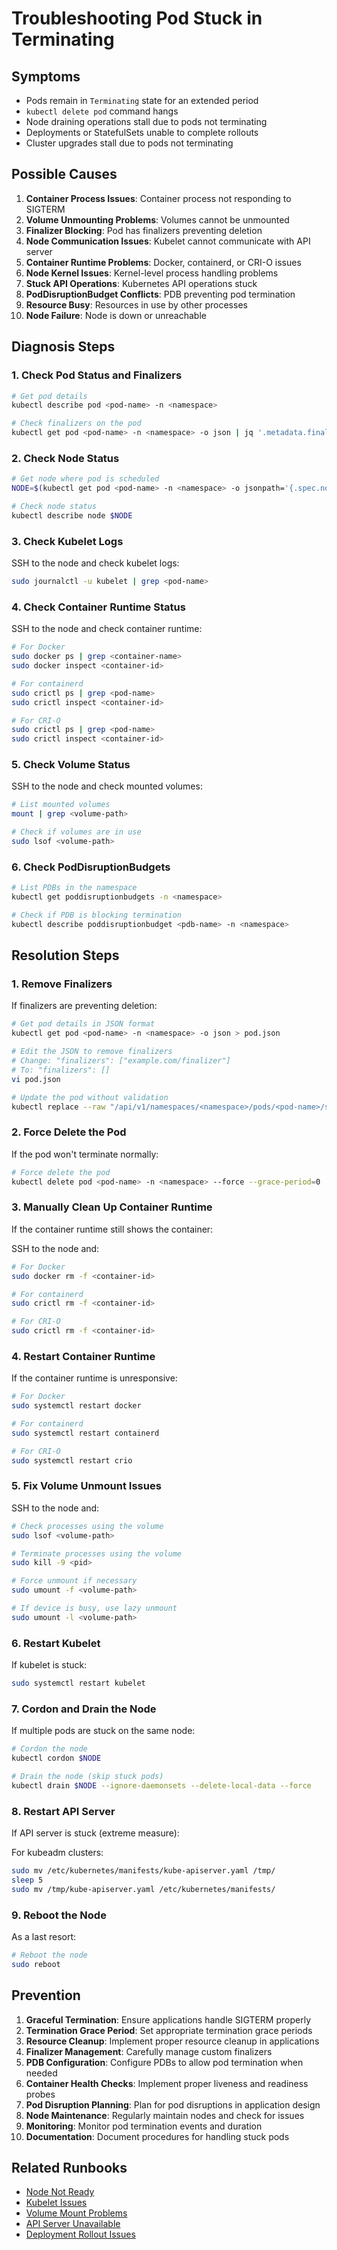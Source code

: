 # Troubleshooting Pod Stuck in Terminating

## Symptoms

* Pods remain in `Terminating` state for an extended period
* `kubectl delete pod` command hangs
* Node draining operations stall due to pods not terminating
* Deployments or StatefulSets unable to complete rollouts
* Cluster upgrades stall due to pods not terminating

## Possible Causes

1. **Container Process Issues**: Container process not responding to SIGTERM
2. **Volume Unmounting Problems**: Volumes cannot be unmounted
3. **Finalizer Blocking**: Pod has finalizers preventing deletion
4. **Node Communication Issues**: Kubelet cannot communicate with API server
5. **Container Runtime Problems**: Docker, containerd, or CRI-O issues
6. **Node Kernel Issues**: Kernel-level process handling problems
7. **Stuck API Operations**: Kubernetes API operations stuck
8. **PodDisruptionBudget Conflicts**: PDB preventing pod termination
9. **Resource Busy**: Resources in use by other processes
10. **Node Failure**: Node is down or unreachable

## Diagnosis Steps

### 1. Check Pod Status and Finalizers

```bash
# Get pod details
kubectl describe pod <pod-name> -n <namespace>

# Check finalizers on the pod
kubectl get pod <pod-name> -n <namespace> -o json | jq '.metadata.finalizers'
```

### 2. Check Node Status

```bash
# Get node where pod is scheduled
NODE=$(kubectl get pod <pod-name> -n <namespace> -o jsonpath='{.spec.nodeName}')

# Check node status
kubectl describe node $NODE
```

### 3. Check Kubelet Logs

SSH to the node and check kubelet logs:

```bash
sudo journalctl -u kubelet | grep <pod-name>
```

### 4. Check Container Runtime Status

SSH to the node and check container runtime:

```bash
# For Docker
sudo docker ps | grep <container-name>
sudo docker inspect <container-id>

# For containerd
sudo crictl ps | grep <pod-name>
sudo crictl inspect <container-id>

# For CRI-O
sudo crictl ps | grep <pod-name>
sudo crictl inspect <container-id>
```

### 5. Check Volume Status

SSH to the node and check mounted volumes:

```bash
# List mounted volumes
mount | grep <volume-path>

# Check if volumes are in use
sudo lsof <volume-path>
```

### 6. Check PodDisruptionBudgets

```bash
# List PDBs in the namespace
kubectl get poddisruptionbudgets -n <namespace>

# Check if PDB is blocking termination
kubectl describe poddisruptionbudget <pdb-name> -n <namespace>
```

## Resolution Steps

### 1. Remove Finalizers

If finalizers are preventing deletion:

```bash
# Get pod details in JSON format
kubectl get pod <pod-name> -n <namespace> -o json > pod.json

# Edit the JSON to remove finalizers
# Change: "finalizers": ["example.com/finalizer"]
# To: "finalizers": []
vi pod.json

# Update the pod without validation
kubectl replace --raw "/api/v1/namespaces/<namespace>/pods/<pod-name>/status" -f pod.json
```

### 2. Force Delete the Pod

If the pod won't terminate normally:

```bash
# Force delete the pod
kubectl delete pod <pod-name> -n <namespace> --force --grace-period=0
```

### 3. Manually Clean Up Container Runtime

If the container runtime still shows the container:

SSH to the node and:

```bash
# For Docker
sudo docker rm -f <container-id>

# For containerd
sudo crictl rm -f <container-id>

# For CRI-O
sudo crictl rm -f <container-id>
```

### 4. Restart Container Runtime

If the container runtime is unresponsive:

```bash
# For Docker
sudo systemctl restart docker

# For containerd
sudo systemctl restart containerd

# For CRI-O
sudo systemctl restart crio
```

### 5. Fix Volume Unmount Issues

SSH to the node and:

```bash
# Check processes using the volume
sudo lsof <volume-path>

# Terminate processes using the volume
sudo kill -9 <pid>

# Force unmount if necessary
sudo umount -f <volume-path>

# If device is busy, use lazy unmount
sudo umount -l <volume-path>
```

### 6. Restart Kubelet

If kubelet is stuck:

```bash
sudo systemctl restart kubelet
```

### 7. Cordon and Drain the Node

If multiple pods are stuck on the same node:

```bash
# Cordon the node
kubectl cordon $NODE

# Drain the node (skip stuck pods)
kubectl drain $NODE --ignore-daemonsets --delete-local-data --force
```

### 8. Restart API Server

If API server is stuck (extreme measure):

For kubeadm clusters:
```bash
sudo mv /etc/kubernetes/manifests/kube-apiserver.yaml /tmp/
sleep 5
sudo mv /tmp/kube-apiserver.yaml /etc/kubernetes/manifests/
```

### 9. Reboot the Node

As a last resort:

```bash
# Reboot the node
sudo reboot
```

## Prevention

1. **Graceful Termination**: Ensure applications handle SIGTERM properly
2. **Termination Grace Period**: Set appropriate termination grace periods
3. **Resource Cleanup**: Implement proper resource cleanup in applications
4. **Finalizer Management**: Carefully manage custom finalizers
5. **PDB Configuration**: Configure PDBs to allow pod termination when needed
6. **Container Health Checks**: Implement proper liveness and readiness probes
7. **Pod Disruption Planning**: Plan for pod disruptions in application design
8. **Node Maintenance**: Regularly maintain nodes and check for issues
9. **Monitoring**: Monitor pod termination events and duration
10. **Documentation**: Document procedures for handling stuck pods

## Related Runbooks

* [Node Not Ready](../cluster/node-not-ready.md)
* [Kubelet Issues](../cluster/kubelet-issues.md)
* [Volume Mount Problems](../storage/volume-mount-problems.md)
* [API Server Unavailable](../cluster/api-server-unavailable.md)
* [Deployment Rollout Issues](./deployment-rollout-issues.md)